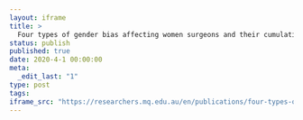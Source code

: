 ```yaml
---
layout: iframe
title: >
  Four types of gender bias affecting women surgeons and their cumulative impact
status: publish
published: true
date: 2020-4-1 00:00:00
meta:
  _edit_last: "1"
type: post
tags:
iframe_src: "https://researchers.mq.edu.au/en/publications/four-types-of-gender-bias-affecting-women-surgeons-and-their-cumu"
---
```

        